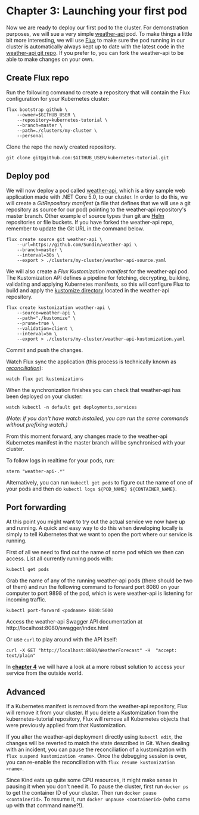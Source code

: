 # Chapter 3: Launching your first pod

Now we are ready to deploy our first pod to the cluster. For demonstration purposes, we will sue a very simple [weather-api](https://github.com/Sundin/weather-api) pod. To make things a little bit more interesting, we will use [Flux](https://toolkit.fluxcd.io/) to make sure the pod running in our cluster is automatically always kept up to date with the latest code in the [weather-api git repo](https://github.com/Sundin/weather-api). If you prefer to, you can fork the weather-api to be able to make changes on your own.

## Create Flux repo

Run the following command to create a repository that will contain the Flux configuration for your Kubernetes cluster:

    flux bootstrap github \
        --owner=$GITHUB_USER \
        --repository=kubernetes-tutorial \
        --branch=master \
        --path=./clusters/my-cluster \
        --personal

Clone the repo the newly created repository.

    git clone git@github.com:$GITHUB_USER/kubernetes-tutorial.git

## Deploy pod

We will now deploy a pod called [weather-api](https://github.com/Sundin/weather-api), which is a tiny sample web application made with .NET Core 5.0, to our cluster. In order to do this, we will create a _GitRepository manifest_ (a file that defines that we will use a git repository as source for our pod) pointing to the weather-api repository's master branch. Other example of source types than git are [Helm](https://helm.sh/) repositories or file buckets. If you have forked the weather-api repo, remember to update the Git URL in the command below.

    flux create source git weather-api \
        --url=https://github.com/Sundin/weather-api \
        --branch=master \
        --interval=30s \
        --export > ./clusters/my-cluster/weather-api-source.yaml

We will also create a _Flux Kustomization manifest_ for the weather-api pod. The Kustomization API defines a pipeline for fetching, decrypting, building, validating and applying Kubernetes manifests, so this will configure Flux to build and apply the [kustomize directory](https://github.com/Sundin/weather-api/tree/master/kustomize) located in the weather-api repository.

    flux create kustomization weather-api \
        --source=weather-api \
        --path="./kustomize" \
        --prune=true \
        --validation=client \
        --interval=5m \
        --export > ./clusters/my-cluster/weather-api-kustomization.yaml

Commit and push the changes.

Watch Flux sync the application (this process is technically known as _[reconciliation](https://toolkit.fluxcd.io/core-concepts/#reconciliation)_):

    watch flux get kustomizations

When the synchronization finishes you can check that weather-api has been deployed on your cluster:

    watch kubectl -n default get deployments,services

_(Note: if you don't have watch installed, you can run the same commands without prefixing watch.)_

From this moment forward, any changes made to the weather-api Kubernetes manifest in the master branch will be synchronised with your cluster.

To follow logs in realtime for your pods, run:

    stern "weather-api-.*"

Alternatively, you can run `kubectl get pods` to figure out the name of one of your pods and then do `kubectl logs ${POD_NAME} ${CONTAINER_NAME}`.

## Port forwarding

At this point you might want to try out the actual service we now have up and running. A quick and easy way to do this when developing locally is simply to tell Kubernetes that we want to open the port where our service is running.

First of all we need to find out the name of some pod which we then can access. List all currently running pods with:

    kubectl get pods

Grab the name of any of the running weather-api pods (there should be two of them) and run the following command to forward port 8080 on your computer to port 9898 of the pod, which is were weather-api is listening for incoming traffic.

    kubectl port-forward <podname> 8080:5000

Access the weather-api Swagger API documentation at http://localhost:8080/swagger/index.html

Or use `curl` to play around with the API itself:

    curl -X GET "http://localhost:8080/WeatherForecast" -H  "accept: text/plain"

In [**chapter 4**](./ingress.md) we will have a look at a more robust solution to access your service from the outside world.

## Advanced

If a Kubernetes manifest is removed from the weather-api repository, Flux will remove it from your cluster. If you delete a Kustomization from the kubernetes-tutorial repository, Flux will remove all Kubernetes objects that were previously applied from that Kustomization.

If you alter the weather-api deployment directly using `kubectl edit`, the changes will be reverted to match the state described in Git. When dealing with an incident, you can pause the reconciliation of a kustomization with `flux suspend kustomization <name>`. Once the debugging session is over, you can re-enable the reconciliation with `flux resume kustomization <name>`.

Since Kind eats up quite some CPU resources, it might make sense in pausing it when you don't need it. To pause the cluster, first run `docker ps` to get the container ID of your cluster. Then run `docker pause <containerId>`. To resume it, run `docker unpause <containerId>` (who came up with that command name?!).
